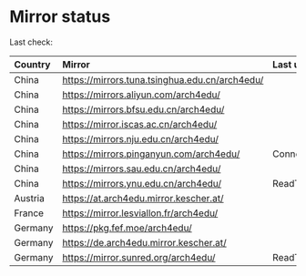 <script src="./time.js"></script>
# Mirror status
Last check: <script type="text/javascript">localize(1677626432.0152745);</script>

|Country|Mirror|Last update|
|:------|:-----|:----------|
|China|https://mirrors.tuna.tsinghua.edu.cn/arch4edu/|<script type="text/javascript">localize(1677609423);</script>|
|China|https://mirrors.aliyun.com/arch4edu/|<script type="text/javascript">localize(1677566298);</script>|
|China|https://mirrors.bfsu.edu.cn/arch4edu/|<script type="text/javascript">localize(1677609423);</script>|
|China|https://mirror.iscas.ac.cn/arch4edu/|<script type="text/javascript">localize(1677609423);</script>|
|China|https://mirrors.nju.edu.cn/arch4edu/|<script type="text/javascript">localize(1677566298);</script>|
|China|https://mirrors.pinganyun.com/arch4edu/|ConnectionError|
|China|https://mirrors.sau.edu.cn/arch4edu/|<script type="text/javascript">localize(1673850842);</script>|
|China|https://mirrors.ynu.edu.cn/arch4edu/|ReadTimeout|
|Austria|https://at.arch4edu.mirror.kescher.at/|<script type="text/javascript">localize(1677609423);</script>|
|France|https://mirror.lesviallon.fr/arch4edu/|<script type="text/javascript">localize(1677566298);</script>|
|Germany|https://pkg.fef.moe/arch4edu/|<script type="text/javascript">localize(1677609423);</script>|
|Germany|https://de.arch4edu.mirror.kescher.at/|<script type="text/javascript">localize(1677609423);</script>|
|Germany|https://mirror.sunred.org/arch4edu/|ReadTimeout|

<script src="./tablefilter/tablefilter.js"></script>
<script src="./table.js"></script>